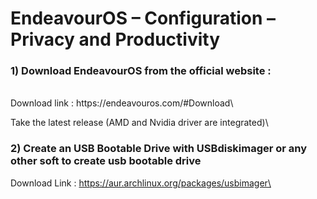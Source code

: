 # EndeavourOS – Configuration – Privacy and Productivity







### 1) Download EndeavourOS from the official website :
<br />
Download link : https://endeavouros.com/#Download\



Take the latest release (AMD and Nvidia driver are integrated)\


### 2) Create an USB Bootable Drive with USBdiskimager or any other soft to create usb bootable drive

Download Link : https://aur.archlinux.org/packages/usbimager\

